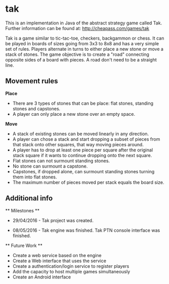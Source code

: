 # tak
This is an implementation in Java of the abstract strategy game called Tak. Further information can be found at: http://cheapass.com/games/tak

Tak is a game similar to tic-tac-toe, checkers, backgammon or chess. 
It can be played in boards of sizes going from 3x3 to 8x8 and has a very simple set of rules.
Players alternate in turns to either place a new stone or move a stack of stones.
The game objective is to create a "road" connecting opposite sides of a board with pieces.
A road don't need to be a straight line. 

## Movement rules
**Place**

 * There are 3 types of stones that can be place: flat stones, standing stones and capstones.
 * A player can only place a new stone over an empty space.

**Move**

 * A stack of existing stones can be moved linearly in any direction.
 * A player can chose a stack and start dropping a subset of pieces from that stack onto other squares, that way moving pieces around.
 * A player has to drop at least one piece per square after the original stack square if it wants to continue dropping onto the next square.  
 * Flat stones can not surmount standing stones.
 * No stone can surmount a capstone.
 * Capstones, if dropped alone, can surmount standing stones turning them into flat stones. 
 * The maximum number of pieces moved per stack equals the board size.

## Additional info

** Milestones **

* 29/04/2016 - Tak project was created. 

* 08/05/2016 - Tak engine was finished. Tak PTN console interface was finished. 

** Future Work ** 

* Create a web service based on the engine
* Create a Web interface that uses the service
* Create a authentication/login service to register players 
* Add the capacity to host multiple games simultaneously
* Create an Android interface 